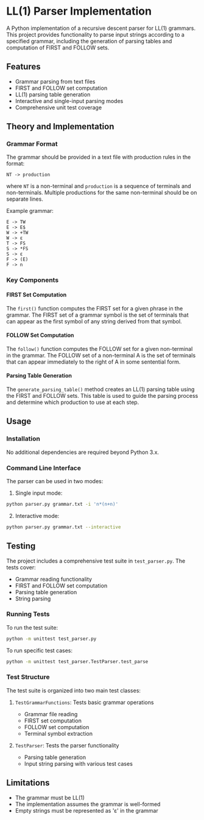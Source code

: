 # LL(1) Parser Implementation

A Python implementation of a recursive descent parser for LL(1) grammars. This project provides functionality to parse input strings according to a specified grammar, including the generation of parsing tables and computation of FIRST and FOLLOW sets.

## Features

- Grammar parsing from text files
- FIRST and FOLLOW set computation
- LL(1) parsing table generation
- Interactive and single-input parsing modes
- Comprehensive unit test coverage

## Theory and Implementation

### Grammar Format

The grammar should be provided in a text file with production rules in the format:
```
NT -> production
```
where `NT` is a non-terminal and `production` is a sequence of terminals and non-terminals. Multiple productions for the same non-terminal should be on separate lines.

Example grammar:
```
E -> TW
E -> E$
W -> +TW
W -> ɛ
T -> FS
S -> *FS
S -> ɛ
F -> (E)
F -> n
```

### Key Components

#### FIRST Set Computation
The `first()` function computes the FIRST set for a given phrase in the grammar. The FIRST set of a grammar symbol is the set of terminals that can appear as the first symbol of any string derived from that symbol.

#### FOLLOW Set Computation
The `follow()` function computes the FOLLOW set for a given non-terminal in the grammar. The FOLLOW set of a non-terminal A is the set of terminals that can appear immediately to the right of A in some sentential form.

#### Parsing Table Generation
The `generate_parsing_table()` method creates an LL(1) parsing table using the FIRST and FOLLOW sets. This table is used to guide the parsing process and determine which production to use at each step.

## Usage

### Installation

No additional dependencies are required beyond Python 3.x.

### Command Line Interface

The parser can be used in two modes:

1. Single input mode:
```bash
python parser.py grammar.txt -i 'n*(n+n)'
```

2. Interactive mode:
```bash
python parser.py grammar.txt --interactive
```

## Testing

The project includes a comprehensive test suite in `test_parser.py`. The tests cover:
- Grammar reading functionality
- FIRST and FOLLOW set computation
- Parsing table generation
- String parsing

### Running Tests

To run the test suite:

```bash
python -m unittest test_parser.py
```

To run specific test cases:

```bash
python -m unittest test_parser.TestParser.test_parse
```

### Test Structure

The test suite is organized into two main test classes:

1. `TestGrammarFunctions`: Tests basic grammar operations
   - Grammar file reading
   - FIRST set computation
   - FOLLOW set computation
   - Terminal symbol extraction

2. `TestParser`: Tests the parser functionality
   - Parsing table generation
   - Input string parsing with various test cases

## Limitations

- The grammar must be LL(1)
- The implementation assumes the grammar is well-formed
- Empty strings must be represented as 'ɛ' in the grammar
